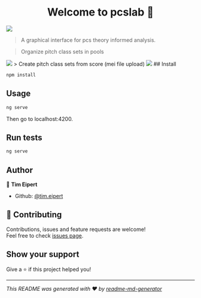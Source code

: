<h1 align="center">Welcome to pcslab 👋</h1>
<p>
  <img src="https://img.shields.io/badge/version-0.0.1-blue.svg?cacheSeconds=2592000" />
</p>

> A graphical interface for pcs theory informed analysis.

> Organize pitch class sets in pools
<img src="https://user-images.githubusercontent.com/25463972/60677524-0d71a700-9e82-11e9-8aff-038fca26b6ad.png" />
> Create pitch class sets from score (mei file upload)
          <img src="https://user-images.githubusercontent.com/25463972/60677523-0d71a700-9e82-11e9-889f-205d7ac1c50a.png" />
## Install

```sh
npm install
```

## Usage

```sh
ng serve
```
Then go to localhost:4200.

## Run tests

```sh
ng serve
```

## Author

👤 **Tim Eipert**

* Github: [@tim.eipert](https://github.com/tim.eipert)

## 🤝 Contributing

Contributions, issues and feature requests are welcome!<br />Feel free to check [issues page](https://github.com/timeipert/pcslab/issues).

## Show your support

Give a ⭐️ if this project helped you!

***
_This README was generated with ❤️ by [readme-md-generator](https://github.com/kefranabg/readme-md-generator)_

